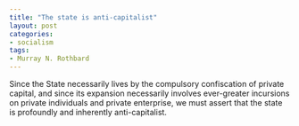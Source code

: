 ```yaml
---
title: "The state is anti-capitalist"
layout: post
categories:
- socialism
tags:
- Murray N. Rothbard
---
```


Since the State necessarily lives by the compulsory confiscation of private capital, and since its expansion necessarily involves ever-greater incursions on private individuals and private enterprise, we must assert that the state is profoundly and inherently anti-capitalist.